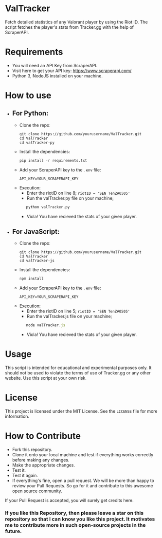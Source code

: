 # ValTracker
Fetch detailed statistics of any Valorant player by using the Riot ID. The script fetches the player's stats from Tracker.gg with the help of ScraperAPI.

# Requirements
- You will need an API Key from ScraperAPI.
- Visit here to get your API key: https://www.scraperapi.com/
- Python 3, NodeJS installed on your machine.

# How to use
- ## For Python:
    - Clone the repo:
      ```
      git clone https://github.com/yourusername/ValTracker.git
      cd ValTracker
      cd valTracker-py
      ```
    - Install the dependencies:
      ```py
      pip install -r requirements.txt
      ```
    - Add your ScraperAPI key to the `.env` file:
      ```
      API_KEY=YOUR_SCRAPERAPI_KEY
      ```
    - Execution:
      - Enter the riotID on line 8;
      ```riotID = 'SEN TenZ#0505'```
      - Run the valTracker.py file on your machine;
      ```python
         python valTracker.py
      ```   
      - Viola! You have recieved the stats of your given player.
     

- ## For JavaScript:
    - Clone the repo:
      ```
      git clone https://github.com/yourusername/ValTracker.git
      cd ValTracker
      cd valTracker-js
      ```
    - Install the dependencies:
      ```js
      npm install
      ```
    - Add your ScraperAPI key to the `.env` file:
      ```
      API_KEY=YOUR_SCRAPERAPI_KEY
      ```
    - Execution:
      - Enter the riotID on line 5;
      ```riotID = 'SEN TenZ#0505'```
      - Run the valTracker.js file on your machine;
      ```js
         node valTracker.js
      ```   
      - Viola! You have recieved the stats of your given player.
       

# Usage
This script is intended for educational and experimental purposes only. It should not be used to violate the terms of use of Tracker.gg or any other website. Use this script at your own risk.

# License
This project is licensed under the MIT License. See the `LICENSE` file for more information.

# How to Contribute
- Fork this repository.
- Clone it onto your local machine and test if everything works correctly before making any changes.
- Make the appropriate changes.
- Test it.
- Test it again.
- If everything's fine, open a pull request.
We will be more than happy to review your Pull Requests. So go for it and contribute to this awesome open source community.

If your Pull Request is accepted, you will surely get credits here.

### If you like this Repository, then please leave a star on this repository so that I can know you like this project. It motivates me to contribute more in such open-source projects in the future.


